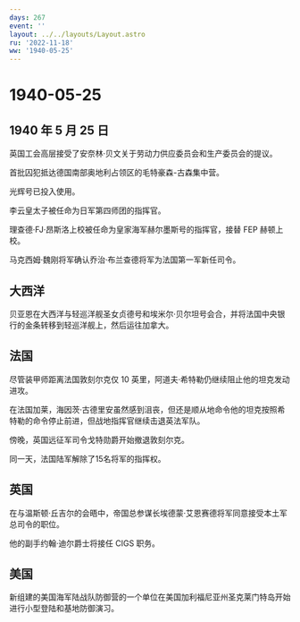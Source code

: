 ```yaml
---
days: 267
event: ''
layout: ../../layouts/Layout.astro
ru: '2022-11-18'
ww: '1940-05-25'
---
```


# 1940-05-25

## 1940 年 5 月 25 日

英国工会高层接受了安奈林·贝文关于劳动力供应委员会和生产委员会的提议。

首批囚犯抵达德国南部奥地利占领区的毛特豪森-古森集中营。

光辉号已投入使用。

李云皇太子被任命为日军第四师团的指挥官。

理查德·FJ·昂斯洛上校被任命为皇家海军赫尔墨斯号的指挥官，接替 FEP
赫顿上校。

马克西姆·魏刚将军确认乔治·布兰查德将军为法国第一军新任司令。

## 大西洋

贝亚恩在大西洋与轻巡洋舰圣女贞德号和埃米尔·贝尔坦号会合，并将法国中央银行的金条转移到轻巡洋舰上，然后运往加拿大。

## 法国

尽管装甲师距离法国敦刻尔克仅 10
英里，阿道夫·希特勒仍继续阻止他的坦克发动进攻。

在法国加莱，海因茨·古德里安虽然感到沮丧，但还是顺从地命令他的坦克按照希特勒的命令停止前进，但战地指挥官继续击退英法军队。

傍晚，英国远征军司令戈特勋爵开始撤退敦刻尔克。

同一天，法国陆军解除了15名将军的指挥权。

## 英国

在与温斯顿·丘吉尔的会晤中，帝国总参谋长埃德蒙·艾恩赛德将军同意接受本土军总司令的职位。

他的副手约翰·迪尔爵士将接任 CIGS 职务。

## 美国

新组建的美国海军陆战队防御营的一个单位在美国加利福尼亚州圣克莱门特岛开始进行小型登陆和基地防御演习。